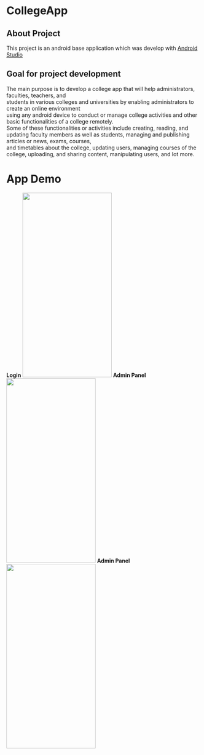 # CollegeApp
## About Project
This project is an android base application which was develop with [Android Studio](https://developer.android.com/studio/)


## Goal for project development
The main purpose is to develop a college app that will help administrators, faculties, teachers, and <br/> students in various colleges and universities by enabling administrators to create an online environment<br/>  using any android device to conduct or manage college activities and other basic functionalities of a college remotely.<br/>  Some of these functionalities or activities include creating, reading, and updating faculty members as well as students, managing and publishing articles or news, exams, courses,<br/>  and timetables about the college, updating users, managing courses of the college, uploading, and sharing content, manipulating users, and lot more.

# App Demo 



<div style="width:100%;height:0;padding-bottom:207%;align:center">
<b>Login</b>
<img src="https://github.com/Hetawk/CollegeApp/blob/master/project_login.gif" width="232" height="480" style="align:left" />
<b>Admin Panel</b>
<img src="https://github.com/Hetawk/CollegeApp/blob/master/admin_panel1.gif" width="232" height="480" style="align:center" />
<b>Admin Panel</b>
<img src="https://github.com/Hetawk/CollegeApp/blob/master/app_detail.gif" width="232" height="480" style="align:right" />


</div>




